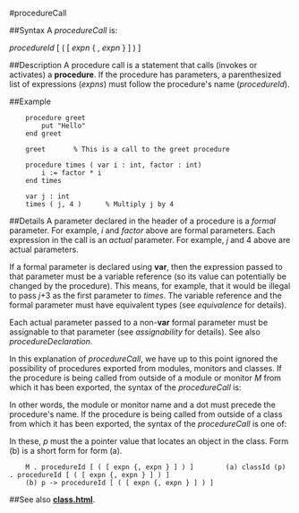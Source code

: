 
#procedureCall

##Syntax
A _procedureCall_ is:


_procedureId_ [ ( [ _expn_ { , _expn_ } ] ) ]



##Description
A procedure call is a statement that calls (invokes or activates) a **procedure**. If the procedure has parameters, a parenthesized list of expressions (_expns_) must follow the procedure's name (_procedureId_).


##Example


        procedure greet
            put "Hello"
        end greet
        
        greet       % This is a call to the greet procedure
        
        procedure times ( var i : int, factor : int)
            i := factor * i
        end times
        
        var j : int
        times ( j, 4 )      % Multiply j by 4
##Details
A parameter declared in the header of a procedure is a _formal_ parameter. For example, _i_ and _factor_ above are formal parameters. Each expression in the call is an _actual_ parameter. For example, _j_ and 4 above are actual parameters.

If a formal parameter is declared using **var**, then the expression passed to that parameter must be a variable reference (so its value can potentially be changed by the procedure). This means, for example, that it would be illegal to pass _j_+3 as the first parameter to _times_. The variable reference and the formal parameter must have equivalent types (see _equivalence_ for details).

Each actual parameter passed to a non-**var** formal parameter must be assignable to that parameter (see _assignability_ for details). See also _procedureDeclaration_.

In this explanation of _procedureCall_, we have up to this point ignored the possibility of procedures exported from modules, monitors and classes. If the procedure is being called from outside of a module or monitor _M_ from which it has been exported, the syntax of the _procedureCall_ is:

In other words, the module or monitor name and a dot must precede the procedure's name. If the procedure is being called from outside of a class from which it has been exported, the syntax of the _procedureCall_ is one of:

In these, _p_ must the a pointer value that locates an object in the class. Form (b) is a short form for form (a).

        M . procedureId [ ( [ expn {, expn } ] ) ]        (a) classId (p) . procedureId [ ( [ expn {, expn } ] ) ]
        (b) p -> procedureId [ ( [ expn {, expn } ] ) ]
##See also
**[class.html](class)**.

